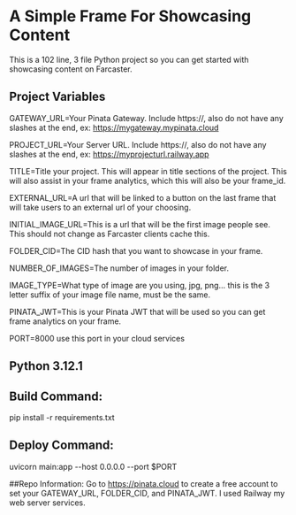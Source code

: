 # A Simple Frame For Showcasing Content

This is a 102 line, 3 file Python project so you can get started with showcasing content on Farcaster.

## Project Variables
GATEWAY_URL=Your Pinata Gateway. Include https://, also do not have any slashes at the end, ex: https://mygateway.mypinata.cloud

PROJECT_URL=Your Server URL. Include https://, also do not have any slashes at the end, ex: https://myprojecturl.railway.app

TITLE=Title your project. This will appear in title sections of the project. This will also assist in your frame analytics, which this will also be your frame_id.

EXTERNAL_URL=A url that will be linked to a button on the last frame that will take users to an external url of your choosing.

INITIAL_IMAGE_URL=This is a url that will be the first image people see. This should not change as Farcaster clients cache this.

FOLDER_CID=The CID hash that you want to showcase in your frame.

NUMBER_OF_IMAGES=The number of images in your folder.

IMAGE_TYPE=What type of image are you using, jpg, png... this is the 3 letter suffix of your image file name, must be the same.

PINATA_JWT=This is your Pinata JWT that will be used so you can get frame analytics on your frame.

PORT=8000 use this port in your cloud services

## Python 3.12.1

## Build Command:
pip install -r requirements.txt

## Deploy Command:
uvicorn main:app --host 0.0.0.0 --port $PORT

##Repo Information:
Go to https://pinata.cloud to create a free account to set your GATEWAY_URL, FOLDER_CID, and PINATA_JWT.
I used Railway my web server services.
